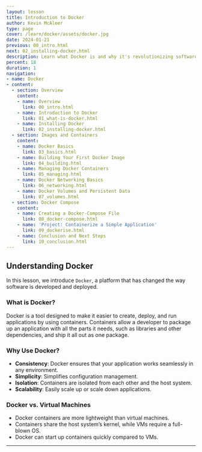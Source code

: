 ```yaml
---
layout: lesson
title: Introduction to Docker
author: Kevin McAleer
type: page
cover: /learn/docker/assets/docker.jpg
date: 2024-01-21
previous: 00_intro.html
next: 02_installing-docker.html
description: Learn what Docker is and why it's revolutionizing software development.
percent: 18
duration: 1
navigation:
- name: Docker
- content:
  - section: Overview
    content:
    - name: Overview
      link: 00_intro.html
    - name: Introduction to Docker
      link: 01_what-is-docker.html
    - name: Installing Docker
      link: 02_installing-docker.html
  - section: Images and Containers
    content:
    - name: Docker Basics
      link: 03_basics.html
    - name: Building Your First Docker Image
      link: 04_building.html
    - name: Managing Docker Containers
      link: 05_managing.html
    - name: Docker Networking Basics
      link: 06_networking.html
    - name: Docker Volumes and Persistent Data
      link: 07_volumes.html
  - section: Docker Compose
    content:
    - name: Creating a Docker-Compose File
      link: 08_docker-compose.html
    - name: 'Project: Containerize a Simple Application'
      link: 09_dockerise.html
    - name: Conclusion and Next Steps
      link: 10_conclusion.html
---
```



## Understanding Docker

In this lesson, we introduce `Docker`, a platform that has changed the way software is developed and deployed.

### What is Docker?

Docker is a tool designed to make it easier to create, deploy, and run applications by using containers. Containers allow a developer to package up an application with all the parts it needs, such as libraries and other dependencies, and ship it all out as one package.

### Why Use Docker?

- **Consistency**: Docker ensures that your application works seamlessly in any environment.
- **Simplicity**: Simplifies configuration management.
- **Isolation**: Containers are isolated from each other and the host system.
- **Scalability**: Easily scale up or scale down applications.

### Docker vs. Virtual Machines

- Docker containers are more lightweight than virtual machines.
- Containers share the host system’s kernel, while VMs require a full-blown OS.
- Docker can start up containers quickly compared to VMs.

---
